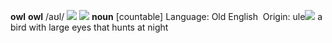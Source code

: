 **owl**
**owl** /aʊl/ ![](snd_uk.png) ![](snd_us.png) **noun**  [countable] Language: Old English
 Origin: ule![](owl.jpg)
a bird with large eyes that hunts at night
